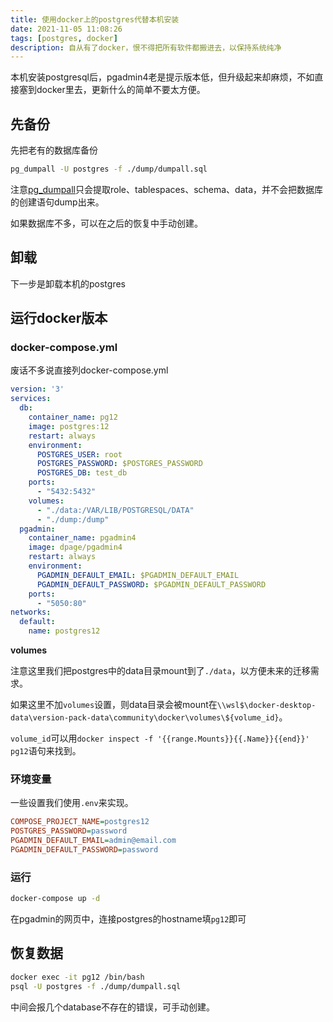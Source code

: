 ```yaml
---
title: 使用docker上的postgres代替本机安装
date: 2021-11-05 11:08:26
tags: [postgres, docker]
description: 自从有了docker，恨不得把所有软件都搬进去，以保持系统纯净
---
```

本机安装postgresql后，pgadmin4老是提示版本低，但升级起来却麻烦，不如直接塞到docker里去，更新什么的简单不要太方便。

## 先备份
先把老有的数据库备份
```bash
pg_dumpall -U postgres -f ./dump/dumpall.sql
```

注意[pg_dumpall](https://www.postgresql.org/docs/12/app-pg-dumpall.html)只会提取role、tablespaces、schema、data，并不会把数据库的创建语句dump出来。

如果数据库不多，可以在之后的恢复中手动创建。

## 卸载
下一步是卸载本机的postgres

## 运行docker版本
### docker-compose.yml
废话不多说直接列docker-compose.yml
```yml
version: '3'
services:
  db:
    container_name: pg12
    image: postgres:12
    restart: always
    environment:
      POSTGRES_USER: root
      POSTGRES_PASSWORD: $POSTGRES_PASSWORD
      POSTGRES_DB: test_db
    ports:
      - "5432:5432"
    volumes:
      - "./data:/VAR/LIB/POSTGRESQL/DATA"
      - "./dump:/dump"
  pgadmin:
    container_name: pgadmin4
    image: dpage/pgadmin4
    restart: always
    environment:
      PGADMIN_DEFAULT_EMAIL: $PGADMIN_DEFAULT_EMAIL
      PGADMIN_DEFAULT_PASSWORD: $PGADMIN_DEFAULT_PASSWORD
    ports:
      - "5050:80"
networks:
  default:
    name: postgres12
```
**volumes**

注意这里我们把postgres中的data目录mount到了`./data`，以方便未来的迁移需求。

如果这里不加`volumes`设置，则data目录会被mount在`\\wsl$\docker-desktop-data\version-pack-data\community\docker\volumes\${volume_id}`。

`volume_id`可以用`docker inspect -f '{{range.Mounts}}{{.Name}}{{end}}' pg12`语句来找到。

### 环境变量
一些设置我们使用`.env`来实现。
```ini
COMPOSE_PROJECT_NAME=postgres12
POSTGRES_PASSWORD=password
PGADMIN_DEFAULT_EMAIL=admin@email.com
PGADMIN_DEFAULT_PASSWORD=password
```

### 运行
```bash
docker-compose up -d
```

在pgadmin的网页中，连接postgres的hostname填`pg12`即可

## 恢复数据
```bash
docker exec -it pg12 /bin/bash
psql -U postgres -f ./dump/dumpall.sql
```

中间会报几个database不存在的错误，可手动创建。
